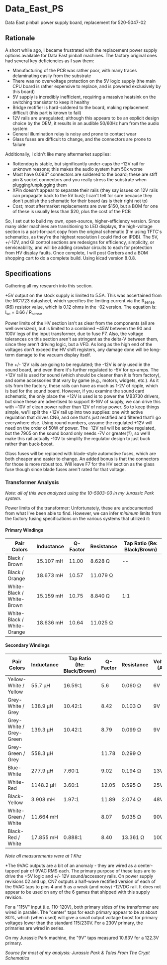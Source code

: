 # Data_East_PS
Data East pinball power supply board, replacement for 520-5047-02

## Rationale

A short while ago, I became frustrated with the replacement power supply options available for Data East pinball machines. The factory original ones had several key deficiencies as I saw them:
 - Manufacturing of the PCB was rather poor, with many traces delaminating easily from the substrate
 - There was no overvoltage protection on the 5V logic supply (the main CPU board is rather expensive to replace, and is powered exclusively by this board)
 - 5V supply is incredibly inefficient, requiring a massive heatsink on the switching transistor to keep it healthy
 - Bridge rectifier is hard-soldered to the board, making replacement difficult (this part is known to fail)
 - 12V rails are unregulated; although this appears to be an explicit design choice by the OEM, it results in an audible 50/60Hz hum from the audio system
 - General illumination relay is noisy and prone to contact wear
 - Glass fuses are difficult to change, and the connectors are prone to failure

Additionally, I didn't like many aftermarket supplies:
 - Rottendog is stable, but significantly under-caps the -12V rail for unknown reasons; this makes the audio system hum 50x worse
 - Most have 0.093" connectors are soldered to the board; these are stiff pin & socket connectors and you really stress the substrate when plugging/unplugging them
 - XPin doesn't appear to separate their rails (they say issues on 12V rails can propagate back to the 5V bus); I can't tell for sure because they don't publish the schematic for their board (as is their right not to)
 - Cost; most aftermarket replacements are over $150, but a BOM for one of these is usually less than $20, plus the cost of the PCB

So, I set out to build my own, open-source, higher-efficiency version. Since many older machines are transitioning to LED displays, the high-voltage section is a part-for-part copy from the original schematic (I'm using TFTC's schematics, as they're the highest resolution I could find on IPDB). The 5V, +/-12V, and GI control sections are redesigns for efficiency, simplicity, or serviceability, and will be adding crowbar circuits to each for protection from HV display faults.  Once complete, I will post Gerbers and a BOM shopping cart to do a complete build. Using kicad version 8.0.8.

## Specifications

Gathering all my research into this section.

+5V output on the stock supply is limited to 5.5A.  This was ascertained from the MC1723 datasheet, which specifies the limiting current via the R<sub>sense</sub> (R6) resistor value, which is 0.12 ohms in the -02 version. The equation is: I<sub>sc</sub> = 0.66 / R<sub>sense</sub>

Power limits of the HV section isn't as clear from the components (all are well oversized), but is limited to a combined ~45W between the 90 and 100V legs of the input transformer, due to fuse F7. Also, the voltage tolerances on this section aren't as stringent as the delta-V between them, since they aren't driving logic, but a VFD. As long as the high end of the voltages don't exceed the HV shift registers, any damage done will be long-term damage to the vacuum display itself.

The +/- 12V rails are going to be regulated; the -12V is only used in the sound board, and even there it's further regulated to -5V for op-amps.  The +12V rail is used for sound (which should be cleaner than it is from factory), and some accessories that vary by game (e.g., motors, widgets, etc.).  As it sits from the factory, these rails can have as much as 1-2V of ripple, which is bad for the sound board.  However, if you examine the sound card schematic, the only place the +12V is used is to power the MB3730 drivers, but since these are advertised to support 8-16V of supply, we can drive this with ~10V of clean power rather than 12V of noisy power.  So to keep things simple, we'll split the +12V rail up into two supplies: one with active regulation that drives CN6, and one that's just rectified and filtered that'll go everywhere else.  Using round numbers, assume the regulated +12V will need on the order of 50W of power.  The -12V rail will be active regulated, but the 7905 on the sound board only needs -7V or greater(?), so we'll make this rail actually -10V to simplify the regulator design to just buck rather than buck-boost.

Glass fuses will be replaced with blade-style automotive fuses, which are both cheaper and easier to change.  An added bonus is that the connectors for those is more robust too.  Will leave F7 for the HV section as the glass fuse though since blade fuses aren't rated for that voltage.

### Transformer Analysis

*Note: all of this was analyzed using the 10-5003-00 in my Jurassic Park system.*

Power limits of the transformer: Unfortunately, these are undocumented from what I've been able to find. However, we can infer *minimum* limits from the factory fusing specifications on the various systems that utilized it:

#### Primary Windings

| Pair Colors | Inductance | Q-Factor | Resistance | Tap Ratio (Re: Black/Brown) |
|-------------|------------|----------|------------|-----------------------------|
| Black / Brown | 15.107 mH | 11.00 | 8.628 &Omega; | -- |
| Black / Orange | 18.673 mH | 10.57 | 11.079 &Omega; |  |
| White-Black / White-Brown | 15.159 mH | 10.75 | 8.840 &Omega; | 1:1 |
| White-Black / White-Orange | 18.636 mH | 10.64 | 11.025 &Omega; |  |

#### Secondary Windings

| Pair Colors | Inductance | Tap Ratio (Re: Black/Brown) | Q-Factor |Resistance | Voltage (AC) | Power Delivery (min) | Usage |
|-------------|------------|-----------------------------|----------|-----------|---------|--------------------|-------|
| Yellow-White / Yellow | 55.7 &mu;H | 16.59:1 | 5.6 | 0.060 &Omega; | 6V | 120W | General Illumination |
| Grey-White / Grey | 138.9 &mu;H | 10.42:1 | 8.42 | 0.103 &Omega; | 9V | 63W | Logic, Sound & Motors |
| Grey-White / Grey-Green | 139.3 &mu;H | 10.42:1 | 8.79 | 0.099 &Omega; | 9V | 63W | Logic, Sound & Motors |
| Grey-Green / Grey | 558.3 &mu;H |  | 11.78 | 0.299 &Omega; | | | |
| Blue-White | 277.9 &mu;H | 7.60:1 | 9.02 | 0.194 &Omega; | 13V | 104W | Lamps |
| White-Red | 1148.2 &mu;H | 3.60:1 | 12.05 | 0.595 &Omega; | 25V | 200W | Solenoids |
| Black-Yellow | 3.908 mH | 1.97:1 | 11.89 | 2.074 &Omega; | 48V | 240W | Solenoids |
| White-Green / White | 11.664 mH |  | 8.07 | 9.035 &Omega; | 90V | ? <45W | VFD |
| Black-Red / White | 17.855 mH | 0.888:1 | 8.40 | 13.361 &Omega; | 100V | ? <45W | VFD |

*Note all measurements were at 1 Khz*

*The 9VAC outputs are a bit of an anomaly - they are wired as a center-tapped pair of 9VAC RMS each. The primary purpose of these taps are to drive the +5V logic and +/- 12V sound/accessory rails. On power supply revisions 02 and up, CN7 outputs a half-wave rectified version of each of the 9VAC taps to pins 4 and 5 as a weak (and noisy) -12VDC rail. It does not appear to be used on any of the 6 games that shipped with this supply revision.

For a "115V" input (i.e. 110-120V), both primary sides of the transformer are wired in parallel.  The "center" taps for each primary appear to be at about 80%, which (when used) will give a small output voltage boost for primary voltages lower than the standard 115/230V. For a 230V primary, the primaries are wired in series.

On my Jurassic Park machine, the "9V" taps measured 10.63V for a 122.3V primary.

*Source for most of my analysis: Jurassic Park & Tales From The Crypt Schematics*
